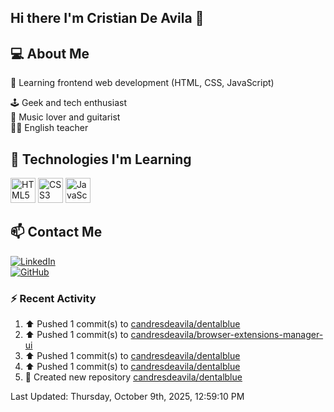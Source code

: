 ## Hi there I'm Cristian De Avila 👋

## 💻 About Me  
🎯 Learning frontend web development (HTML, CSS, JavaScript) 

🕹️ Geek and tech enthusiast   
🎸 Music lover and guitarist  
🧑‍🏫 English teacher  

## 🚀 Technologies I'm Learning  
<p align="left">
  <img src="https://cdn.jsdelivr.net/gh/devicons/devicon/icons/html5/html5-original.svg" alt="HTML5" width="40" height="40"/>
  <img src="https://cdn.jsdelivr.net/gh/devicons/devicon/icons/css3/css3-original.svg" alt="CSS3" width="40" height="40"/>
  <img src="https://cdn.jsdelivr.net/gh/devicons/devicon/icons/javascript/javascript-original.svg" alt="JavaScript" width="40" height="40"/>
</p>

## 📫 Contact Me  
[![LinkedIn](https://img.shields.io/badge/LinkedIn-0077B5?style=for-the-badge&logo=linkedin&logoColor=white)](https://www.linkedin.com/in/cristiandeavilacd/)  
[![GitHub](https://img.shields.io/badge/GitHub-181717?style=for-the-badge&logo=github&logoColor=white)](https://github.com/candresdeavila)  

### :zap: Recent Activity
<!--RECENT_ACTIVITY:start-->
1. ⬆️ Pushed 1 commit(s) to [candresdeavila/dentalblue](https://github.com/candresdeavila/dentalblue)<br>
2. ⬆️ Pushed 1 commit(s) to [candresdeavila/browser-extensions-manager-ui](https://github.com/candresdeavila/browser-extensions-manager-ui)<br>
3. ⬆️ Pushed 1 commit(s) to [candresdeavila/dentalblue](https://github.com/candresdeavila/dentalblue)<br>
4. ⬆️ Pushed 1 commit(s) to [candresdeavila/dentalblue](https://github.com/candresdeavila/dentalblue)<br>
5. 📔 Created new repository [candresdeavila/dentalblue](https://github.com/candresdeavila/dentalblue)<br>
<!--RECENT_ACTIVITY:end-->
<!--RECENT_ACTIVITY:last_update-->
Last Updated: Thursday, October 9th, 2025, 12:59:10 PM
<!--RECENT_ACTIVITY:last_update_end-->
